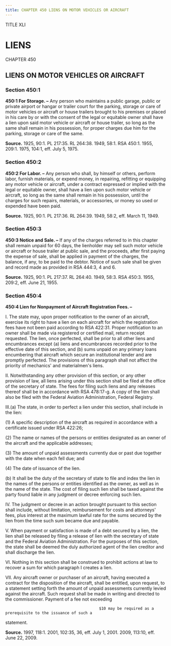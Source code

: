 ```yaml
---
title: CHAPTER 450 LIENS ON MOTOR VEHICLES OR AIRCRAFT
---
```


TITLE XLI
                                             
LIENS
==========

CHAPTER 450
                                             
LIENS ON MOTOR VEHICLES OR AIRCRAFT
-----------------------------------

### Section 450:1

 **450:1 For Storage. –** Any person who maintains a public garage,
public or private airport or hangar or trailer court for the parking,
storage or care of motor vehicles or aircraft or house trailers brought
to his premises or placed in his care by or with the consent of the
legal or equitable owner shall have a lien upon said motor vehicle or
aircraft or house trailer, so long as the same shall remain in his
possession, for proper charges due him for the parking, storage or care
of the same.

**Source.** 1925, 90:1. PL 217:35. RL 264:38. 1949, 58:1. RSA 450:1.
1955, 209:1. 1975, 104:1, eff. July 5, 1975.

### Section 450:2

 **450:2 For Labor. –** Any person who shall, by himself or others,
perform labor, furnish materials, or expend money, in repairing,
refitting or equipping any motor vehicle or aircraft, under a contract
expressed or implied with the legal or equitable owner, shall have a
lien upon such motor vehicle or aircraft, so long as the same shall
remain in his possession, until the charges for such repairs, materials,
or accessories, or money so used or expended have been paid.

**Source.** 1925, 90:1. PL 217:36. RL 264:39. 1949, 58:2, eff. March 11,
1949.

### Section 450:3

 **450:3 Notice and Sale. –** If any of the charges referred to in
this chapter shall remain unpaid for 60 days, the lienholder may sell
such motor vehicle or aircraft or house trailer at public sale, and the
proceeds, after first paying the expense of sale, shall be applied in
payment of the charges, the balance, if any, to be paid to the debtor.
Notice of such sale shall be given and record made as provided in RSA
444:3, 4 and 6.

**Source.** 1925, 90:1. PL 217:37. RL 264:40. 1949, 58:3. RSA 450:3.
1955, 209:2, eff. June 21, 1955.

### Section 450:4

 **450:4 Lien for Nonpayment of Aircraft Registration Fees. –**
                                             
 I. The state may, upon proper notification to the owner of an
aircraft, exercise its right to have a lien on each aircraft for which
the registration fees have not been paid according to RSA 422:31. Proper
notification to an owner shall be made via registered or certified mail,
return receipt requested. The lien, once perfected, shall be prior to
all other liens and encumbrances except (a) liens and encumbrances
recorded prior to the effective date of this section, and (b) sums
unpaid on any primary loans encumbering that aircraft which secure an
institutional lender and are promptly perfected. The provisions of this
paragraph shall not affect the priority of mechanics' and materialmen's
liens.
                                             
 II. Notwithstanding any other provision of this section, or any
other provision of law, all liens arising under this section shall be
filed at the office of the secretary of state. The fees for filing such
liens and any releases thereof shall be in accordance with RSA 478:17-g.
A copy of the lien shall also be filed with the Federal Aviation
Administration, Federal Registry.
                                             
 III.(a) The state, in order to perfect a lien under this section,
shall include in the lien:
                                             
 (1) A specific description of the aircraft as required in
accordance with a certificate issued under RSA 422:26;
                                             
 (2) The name or names of the persons or entities designated as
an owner of the aircraft and the applicable addresses;
                                             
 (3) The amount of unpaid assessments currently due or past due
together with the date when each fell due; and
                                             
 (4) The date of issuance of the lien.
                                             
 (b) It shall be the duty of the secretary of state to file and
index the lien in the names of the persons or entities identified as the
owner, as well as in the name of the state. The cost of filing such lien
shall be taxed against the party found liable in any judgment or decree
enforcing such lien.
                                             
 IV. The judgment or decree in an action brought pursuant to this
section shall include, without limitation, reimbursement for costs and
attorneys' fees, plus interest at the maximum lawful rate for the sums
secured by the lien from the time such sum became due and payable.
                                             
 V. When payment or satisfaction is made of a debt secured by a lien,
the lien shall be released by filing a release of lien with the
secretary of state and the Federal Aviation Administration. For the
purposes of this section, the state shall be deemed the duly authorized
agent of the lien creditor and shall discharge the lien.
                                             
 VI. Nothing in this section shall be construed to prohibit actions
at law to recover a sum for which paragraph I creates a lien.
                                             
 VII. Any aircraft owner or purchaser of an aircraft, having executed
a contract for the disposition of the aircraft, shall be entitled, upon
request, to a statement setting forth the amount of unpaid assessments
currently levied against the aircraft. Such request shall be made in
writing and directed to the commissioner. Payment of a fee not exceeding

                                             $10 may be required as a prerequisite to the issuance of such a
statement.

**Source.** 1997, 118:1. 2001, 102:35, 36, eff. July 1, 2001. 2009,
113:10, eff. June 22, 2009.
